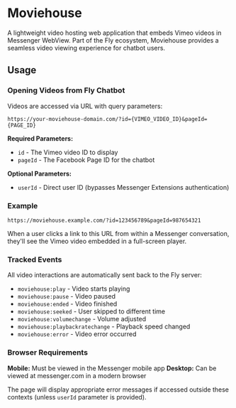 # Moviehouse

A lightweight video hosting web application that embeds Vimeo videos in Messenger WebView. Part of the Fly ecosystem, Moviehouse provides a seamless video viewing experience for chatbot users.

## Usage

### Opening Videos from Fly Chatbot

Videos are accessed via URL with query parameters:

```
https://your-moviehouse-domain.com/?id={VIMEO_VIDEO_ID}&pageId={PAGE_ID}
```

**Required Parameters:**
- `id` - The Vimeo video ID to display
- `pageId` - The Facebook Page ID for the chatbot

**Optional Parameters:**
- `userId` - Direct user ID (bypasses Messenger Extensions authentication)

### Example

```
https://moviehouse.example.com/?id=123456789&pageId=987654321
```

When a user clicks a link to this URL from within a Messenger conversation, they'll see the Vimeo video embedded in a full-screen player.

### Tracked Events

All video interactions are automatically sent back to the Fly server:
- `moviehouse:play` - Video starts playing
- `moviehouse:pause` - Video paused
- `moviehouse:ended` - Video finished
- `moviehouse:seeked` - User skipped to different time
- `moviehouse:volumechange` - Volume adjusted
- `moviehouse:playbackratechange` - Playback speed changed
- `moviehouse:error` - Video error occurred

### Browser Requirements

**Mobile:** Must be viewed in the Messenger mobile app
**Desktop:** Can be viewed at messenger.com in a modern browser

The page will display appropriate error messages if accessed outside these contexts (unless `userId` parameter is provided).